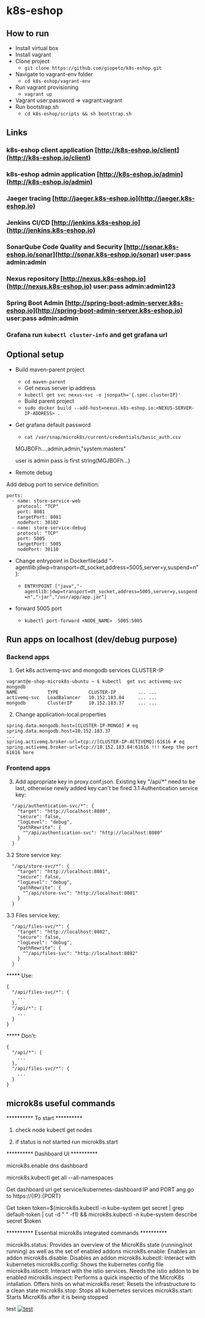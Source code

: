 # k8s-eshop

## How to run
- Install virtual box
- Install vagrant
- Clone project
    - `git clone https://github.com/giopeto/k8s-eshop.git`
- Navigate to vagrant-env folder
	- `cd k8s-eshop/vagrant-env`
- Run vagrant provisioning
	- `vagrant up`
- Vagrant user:password => vagrant:vagrant
- Run bootstrap.sh
	- `cd k8s-eshop/scripts && sh bootstrap.sh`

## Links
### k8s-eshop client application [http://k8s-eshop.io/client](http://k8s-eshop.io/client)
### k8s-eshop admin application [http://k8s-eshop.io/admin](http://k8s-eshop.io/admin)
### Jaeger tracing [http://jaeger.k8s-eshop.io](http://jaeger.k8s-eshop.io)
### Jenkins CI/CD [http://jenkins.k8s-eshop.io](http://jenkins.k8s-eshop.io)
### SonarQube Code Quality and Security [http://sonar.k8s-eshop.io/sonar](http://sonar.k8s-eshop.io/sonar) user:pass admin:admin
### Nexus repository [http://nexus.k8s-eshop.io](http://nexus.k8s-eshop.io) user:pass admin:admin123
### Spring Boot Admin [http://spring-boot-admin-server.k8s-eshop.io](http://spring-boot-admin-server.k8s-eshop.io) user:pass admin:admin
### Grafana run `kubectl cluster-info` and get grafana url

## Optional setup
- Build maven-parent project
	- `cd maven-parent`
    - Get nexus server ip address
	- `kubectl get svc nexus-svc -o jsonpath='{.spec.clusterIP}'`
    - Build parent project
	- `sudo docker build --add-host=nexus.k8s-eshop.io:<NEXUS-SERVER-IP-ADDRESS> .`
- Get grafana default password
	- `cat /var/snap/microk8s/current/credentials/basic_auth.csv`
	
	MGJBOFh...,admin,admin,"system:masters"

	user is admin pass is first string(MGJBOFh...)
- Remote debug

Add debug port to service definition:
  ```
  ports:
    - name: store-service-web
      protocol: "TCP"
      port: 8081
      targetPort: 8081
      nodePort: 30102
    - name: store-service-debug
      protocol: "TCP"
      port: 5005
      targetPort: 5005
      nodePort: 30110   
   ```

- Change entrypoint in Dockerfile(add "-agentlib:jdwp=transport=dt_socket,address=5005,server=y,suspend=n"):
	- `ENTRYPOINT ["java","-agentlib:jdwp=transport=dt_socket,address=5005,server=y,suspend=n","-jar","/usr/app/app.jar"]`
	
- forward 5005 port
	- `kubectl port-forward <NODE_NAME>  5005:5005`

## Run apps on localhost (dev/debug purpose)

### Backend apps
1. Get k8s activemq-svc and mongodb services CLUSTER-IP

```
vagrant@e-shop-microk8s-ubuntu ~ $ kubectl  get svc activemq-svc mongodb
NAME           TYPE           CLUSTER-IP        ... ...   
activemq-svc   LoadBalancer   10.152.183.84     ... ...
mongodb        ClusterIP      10.152.183.37     ... ...
```

2. Change application-local.properties
```
spring.data.mongodb.host=[CLUSTER-IP-MONGO] # eq spring.data.mongodb.host=10.152.183.37
...
spring.activemq.broker-url=tcp://[CLUSTER-IP-ACTIVEMQ]:61616 # eq spring.activemq.broker-url=tcp://10.152.183.84:61616 !!! Keep the port 61616 here
```

### Frontend apps

3. Add appropriate key in proxy.conf.json. Existing key "/api/*" need to be last, otherwise newly added key can't be fired
3.1 Authentication service key:
```
  "/api/authentication-svc/*": {
    "target": "http://localhost:8080",
    "secure": false,
    "logLevel": "debug",
    "pathRewrite": {
      "^/api/authentication-svc": "http://localhost:8080"
    }
  }
```
3.2 Store service key:
```
  "/api/store-svc/*": {
    "target": "http://localhost:8081",
    "secure": false,
    "logLevel": "debug",
    "pathRewrite": {
      "^/api/store-svc": "http://localhost:8081"
    }
  }
```
3.3 Files service key:
```
  "/api/files-svc/*": {
    "target": "http://localhost:8082",
    "secure": false,
    "logLevel": "debug",
    "pathRewrite": {
      "^/api/files-svc": "http://localhost:8082"
    }
  }
```
***** Use:
```
{
  "/api/files-svc/*": {
    ...
  },
  "/api/*": {
    ...
  }
}
```
***** Don't:
```
{
  "/api/*": {
    ...
  },
  "/api/files-svc/*": {
    ...
  }
}
```


## microk8s useful commands
********** To start **********

1. check node
kubectl get nodes

2. if status is not started run
microk8s.start


********** Dashboard UI **********

microk8s.enable dns dashboard

microk8s.kubectl get all --all-namespaces

Get dashboard url
get service/kubernetes-dashboard IP and PORT ang go to https://{IP}:{PORT}

Get token
token=$(microk8s.kubectl -n kube-system get secret | grep default-token | cut -d " " -f1) && microk8s.kubectl -n kube-system describe secret $token


********** Essential microk8s integrated commands **********

microk8s.status: Provides an overview of the MicroK8s state (running/not running) as well as the set of enabled addons
microk8s.enable: Enables an addon
microk8s.disable: Disables an addon
microk8s.kubectl: Interact with kubernetes
microk8s.config: Shows the kubernetes config file
microk8s.istioctl: Interact with the istio services. Needs the istio addon to be enabled
microk8s.inspect: Performs a quick inspectio of the MicroK8s intallation. Offers hints on what
microk8s.reset: Resets the infrastructure to a clean state
microk8s.stop: Stops all kubernetes services
microk8s.start: Starts MicroK8s after it is being stopped

test
[![test](https://j.gifs.com/OMX89B.gif)](https://www.youtube.com/)